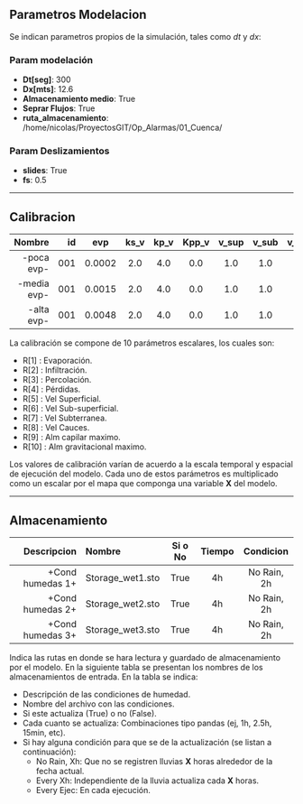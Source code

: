 ## Parametros Modelacion

Se indican parametros propios de la simulación, tales como $dt$ y $dx$:

### Param modelación

- **Dt[seg]**: 300
- **Dx[mts]**: 12.6
- **Almacenamiento medio**: True
- **Seprar Flujos**: True
- **ruta_almacenamiento**: /home/nicolas/ProyectosGIT/Op_Alarmas/01_Cuenca/

### Param Deslizamientos

- **slides**: True
- **fs**: 0.5

___
## Calibracion

|Nombre | id| evp | ks_v | kp_v | Kpp_v | v_sup | v_sub | v_supt | v_cau | Hu | Hg |
|--------:|----:|:---:|:----:|:----:|:-----:|:-----:|:-----:|:------:|:-----:|:--:|:--:|
|-poca evp- | 001 | 0.0002| 2.0|4.0|0.0|1.0|1.0|1.0|0.9|1.0|1.0|
|-media evp- | 001 | 0.0015| 2.0|4.0|0.0|1.0|1.0|1.0|0.9|1.0|1.0|
|-alta evp- | 001 | 0.0048| 2.0|4.0|0.0|1.0|1.0|1.0|0.9|1.0|1.0|

La calibración se compone de 10 parámetros escalares, los cuales son:

- R[1] : Evaporación.
- R[2] : Infiltración.
- R[3] : Percolación.
- R[4] : Pérdidas.
- R[5] : Vel Superficial.
- R[6] : Vel Sub-superficial.
- R[7] : Vel Subterranea.
- R[8] : Vel Cauces.
- R[9] : Alm capilar maximo.
- R[10] : Alm gravitacional maximo.

Los valores de calibración varían de acuerdo a la escala temporal y 
espacial de ejecución del modelo.  Cada uno de estos parámetros es 
multiplicado como un escalar por el mapa que componga una variable **X**
del modelo. 
___
## Almacenamiento 

| Descripcion     | Nombre           | Si o No | Tiempo | Condicion  |
|--------------:|:-----------------|:-------:|:------:|:---------:|
| +Cond humedas 1+| Storage_wet1.sto | True    | 4h     | No Rain, 2h|
| +Cond humedas 2+| Storage_wet2.sto | True    | 4h     | No Rain, 2h|
| +Cond humedas 3+| Storage_wet3.sto | True    | 4h     | No Rain, 2h|

Indica las rutas en donde se hara lectura y guardado de almacenamiento por el modelo. En la 
siguiente tabla se presentan los nombres de los almacenamientos de entrada.  En la tabla se indica:

- Descripción de las condiciones de humedad.
- Nombre del archivo con las condiciones.
- Si este actualiza (True) o no (False).
- Cada cuanto se actualiza: Combinaciones tipo pandas (ej, 1h, 2.5h, 15min, etc).
- Si hay alguna condición para que se de la actualización (se listan a continuación):
    - No Rain, Xh: Que no se registren lluvias **X** horas alrededor de la fecha actual.
    - Every Xh: Independiente de la lluvia actualiza cada **X** horas.
    - Every Ejec: En cada ejecución.
